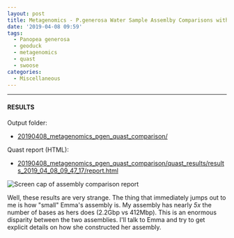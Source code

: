 ```yaml
---
layout: post
title: Metagenomics - P.generosa Water Sample Assemlby Comparisons with Quast
date: '2019-04-08 09:59'
tags:
  - Panopea generosa
  - geoduck
  - metagenomics
  - quast
  - swoose
categories:
  - Miscellaneous
---
```



---

#### RESULTS

Output folder:

- [20190408_metagenomics_pgen_quast_comparison/](http://gannet.fish.washington.edu/Atumefaciens/20190408_metagenomics_pgen_quast_comparison/)

Quast report (HTML):

- [20190408_metagenomics_pgen_quast_comparison/quast_results/results_2019_04_08_09_47_17/report.html](http://gannet.fish.washington.edu/Atumefaciens/20190408_metagenomics_pgen_quast_comparison/quast_results/results_2019_04_08_09_47_17/report.html)


![Screen cap of assembly comparison report](https://github.com/RobertsLab/sams-notebook/blob/master/images/screencaps/20190408_metagenomics_pgen_quast-01.png?raw=true)

Well, these results are very strange. The thing that immediately jumps out to me is how "small" Emma's assembly is. My assembly has nearly _5x_ the number of bases as hers does (2.2Gbp vs 412Mbp). This is an enormous disparity between the two assemblies. I'll talk to Emma and try to get explicit details on how she constructed her assembly.
